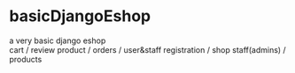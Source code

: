 # basicDjangoEshop
 a very basic django eshop  
 cart / review product / orders / user&staff registration / shop staff(admins) / products 
  
  

 
